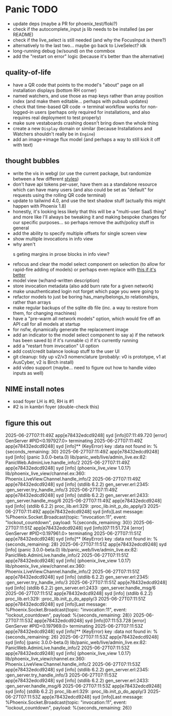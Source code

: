 # Panic TODO

- update deps (maybe a PR for phoenix_test/floki?)
- check if the autocomplete_input js lib needs to be installed (as per README)
- check if the live_select is still needed (and why the FocusInput is there?)
- alternatively to the last two... maybe go back to LiveSelect? idk
- long-running debug (w/sound) on the commbox
- add the "restart on error" logic (because it's better than the alternative)

## quality-of-life

- have a QR code that points to the model's "about" page on all installation
  displays (bottom RH corner)
- named watchers, and use those as map keys rather than array position index
  (and make them editable... perhaps with pubsub updates)
- check that time-based QR code -> terminal workflow works for non-logged-in
  users (perhaps only required for installations, and also requires real
  deployment to test properly)
- make sure vestaboards crashing doesn't bring down the whole thing
- create a new `Display` domain or similar (because Installations and Watchers
  shouldn't really be in `Engine`)
- add an image->image flux model (and perhaps a way to still kick it off with
  text)

## thought bubbles

- write the vis in webgl (or use the current package, but randomize between a
  few different [styles](https://audiomotion.dev/demo/))
- don't have api tokens per-user, have them as a standalone resource which can
  have many users (and also could be set as "default" for requests using the
  rolling QR code terminal)
- update to tailwind 4.0, and use the text shadow stuff (actually this might
  happen with Phoenix 1.8)
- honestly, it's looking less likely that this will be a "multi-user SaaS thing"
  and more like I'll always be tweaking it and making bespoke changes for our
  specific purposes... so perhaps remove the auth/policy stuff in general
- add the ability to specify multiple offsets for single screen view
- show multiple invocations in info view
- why aren't <p>s geting margins in prose blocks in info view?
- refocus and clear the model select component on selection (to allow for
  rapid-fire adding of models) or perhaps even replace with
  [this if it's better](https://hexdocs.pm/autocomplete_input/readme.html)
- model view (w/hand-written description)
- store invocation metadata (also add burn rate for a given network)
- make unauthenticated login not forget which page you were going to
- refactor models to just be boring has_many/belongs_to relationships, rather
  than arrays
- make regular backups of the sqlite db file (inc. a way to restore from them,
  for changing machines)
- have a "pre-warm all network models" option, which would fire off an API call
  for all models at startup
- for nsfw, dynamically generate the replacement image
- add an indicator to the model select component to say a) if the network has
  been saved b) if it's runnable c) if it's currently running
- add a "restart from invocation" UI option
- add cost/credit balance lookup stuff to the user UI
- git cleanup: tidy up v2/v3 nomenclature (probably: v0 is prototype, v1 at
  AusCyber, v2 is Birch install)
- add video support (maybe... need to figure out how to handle video inputs as
  well)

## NIME install notes

- soad foyer LH is #0, RH is #1
- #2 is in kambri foyer (double-check this)

## figure this out

2025-06-27T07:11:49Z app[e78432edcd9248] syd [info]07:11:49.720 [error]
GenServer #PID<0.197927.0> terminating 2025-06-27T07:11:49Z app[e78432edcd9248]
syd [info]** (KeyError) key :data not found in: %{seconds_remaining: 30}
2025-06-27T07:11:49Z app[e78432edcd9248] syd [info] (panic 3.0.0-beta.0)
lib/panic_web/live/admin_live.ex:82: PanicWeb.AdminLive.handle_info/2
2025-06-27T07:11:49Z app[e78432edcd9248] syd [info] (phoenix_live_view 1.0.17)
lib/phoenix_live_view/channel.ex:360: Phoenix.LiveView.Channel.handle_info/2
2025-06-27T07:11:49Z app[e78432edcd9248] syd [info] (stdlib 6.2.2)
gen_server.erl:2345: :gen_server.try_handle_info/3 2025-06-27T07:11:49Z
app[e78432edcd9248] syd [info] (stdlib 6.2.2) gen_server.erl:2433:
:gen_server.handle_msg/6 2025-06-27T07:11:49Z app[e78432edcd9248] syd [info]
(stdlib 6.2.2) proc_lib.erl:329: :proc_lib.init_p_do_apply/3
2025-06-27T07:11:49Z app[e78432edcd9248] syd [info]Last message:
%Phoenix.Socket.Broadcast{topic: "invocation:11", event: "lockout_countdown",
payload: %{seconds_remaining: 30}} 2025-06-27T07:11:51Z app[e78432edcd9248] syd
[info]07:11:51.724 [error] GenServer #PID<0.197961.0> terminating
2025-06-27T07:11:51Z app[e78432edcd9248] syd [info]** (KeyError) key :data not
found in: %{seconds_remaining: 28} 2025-06-27T07:11:51Z app[e78432edcd9248] syd
[info] (panic 3.0.0-beta.0) lib/panic_web/live/admin_live.ex:82:
PanicWeb.AdminLive.handle_info/2 2025-06-27T07:11:51Z app[e78432edcd9248] syd
[info] (phoenix_live_view 1.0.17) lib/phoenix_live_view/channel.ex:360:
Phoenix.LiveView.Channel.handle_info/2 2025-06-27T07:11:51Z app[e78432edcd9248]
syd [info] (stdlib 6.2.2) gen_server.erl:2345: :gen_server.try_handle_info/3
2025-06-27T07:11:51Z app[e78432edcd9248] syd [info] (stdlib 6.2.2)
gen_server.erl:2433: :gen_server.handle_msg/6 2025-06-27T07:11:51Z
app[e78432edcd9248] syd [info] (stdlib 6.2.2) proc_lib.erl:329:
:proc_lib.init_p_do_apply/3 2025-06-27T07:11:51Z app[e78432edcd9248] syd
[info]Last message: %Phoenix.Socket.Broadcast{topic: "invocation:11", event:
"lockout_countdown", payload: %{seconds_remaining: 28}} 2025-06-27T07:11:53Z
app[e78432edcd9248] syd [info]07:11:53.728 [error] GenServer #PID<0.197969.0>
terminating 2025-06-27T07:11:53Z app[e78432edcd9248] syd [info]\*\* (KeyError)
key :data not found in: %{seconds_remaining: 26} 2025-06-27T07:11:53Z
app[e78432edcd9248] syd [info] (panic 3.0.0-beta.0)
lib/panic_web/live/admin_live.ex:82: PanicWeb.AdminLive.handle_info/2
2025-06-27T07:11:53Z app[e78432edcd9248] syd [info] (phoenix_live_view 1.0.17)
lib/phoenix_live_view/channel.ex:360: Phoenix.LiveView.Channel.handle_info/2
2025-06-27T07:11:53Z app[e78432edcd9248] syd [info] (stdlib 6.2.2)
gen_server.erl:2345: :gen_server.try_handle_info/3 2025-06-27T07:11:53Z
app[e78432edcd9248] syd [info] (stdlib 6.2.2) gen_server.erl:2433:
:gen_server.handle_msg/6 2025-06-27T07:11:53Z app[e78432edcd9248] syd [info]
(stdlib 6.2.2) proc_lib.erl:329: :proc_lib.init_p_do_apply/3
2025-06-27T07:11:53Z app[e78432edcd9248] syd [info]Last message:
%Phoenix.Socket.Broadcast{topic: "invocation:11", event: "lockout_countdown",
payload: %{seconds_remaining: 26}}
